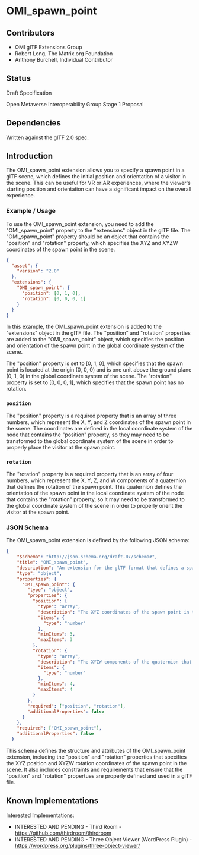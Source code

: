 # OMI_spawn_point

## Contributors

* OMI glTF Extensions Group
* Robert Long, The Matrix.org Foundation
* Anthony Burchell, Individual Contributor

## Status

Draft Specification

Open Metaverse Interoperability Group Stage 1 Proposal

## Dependencies

Written against the glTF 2.0 spec.

## Introduction

The OMI_spawn_point extension allows you to specify a spawn point in a glTF scene, which defines the initial position and orientation of a visitor in the scene. This can be useful for VR or AR experiences, where the viewer's starting position and orientation can have a significant impact on the overall experience.

### Example / Usage
To use the OMI_spawn_point extension, you need to add the "OMI_spawn_point" property to the "extensions" object in the glTF file. The "OMI_spawn_point" property should be an object that contains the "position" and "rotation" property, which specifies the XYZ and XYZW coordinates of the spawn point in the scene.

```json
{
  "asset": {
    "version": "2.0"
  },
  "extensions": {
    "OMI_spawn_point": {
      "position": [0, 1, 0],
      "rotation": [0, 0, 0, 1]
    }
  }
}
```

In this example, the OMI_spawn_point extension is added to the "extensions" object in the glTF file. The "position" and "rotation" properties are added to the "OMI_spawn_point" object, which specifies the position and orientation of the spawn point in the global coordinate system of the scene.

The "position" property is set to [0, 1, 0], which specifies that the spawn point is located at the origin (0, 0, 0) and is one unit above the ground plane (0, 1, 0) in the global coordinate system of the scene. The "rotation" property is set to [0, 0, 0, 1], which specifies that the spawn point has no rotation.


### `position`

The "position" property is a required property that is an array of three numbers, which represent the X, Y, and Z coordinates of the spawn point in the scene. The coordinates are defined in the local coordinate system of the node that contains the "position" property, so they may need to be transformed to the global coordinate system of the scene in order to properly place the visitor at the spawn point.

### `rotation`

The "rotation" property is a required property that is an array of four numbers, which represent the X, Y, Z, and W components of a quaternion that defines the rotation of the spawn point. This quaternion defines the orientation of the spawn point in the local coordinate system of the node that contains the "rotation" property, so it may need to be transformed to the global coordinate system of the scene in order to properly orient the visitor at the spawn point.

### JSON Schema

The OMI_spawn_point extension is defined by the following JSON schema:

```json
{
	"$schema": "http://json-schema.org/draft-07/schema#",
	"title": "OMI_spawn_point",
	"description": "An extension for the glTF format that defines a spawn point in a scene.",
	"type": "object",
	"properties": {
	  "OMI_spawn_point": {
		"type": "object",
		"properties": {
		  "position": {
			"type": "array",
			"description": "The XYZ coordinates of the spawn point in the scene.",
			"items": {
			  "type": "number"
			},
			"minItems": 3,
			"maxItems": 3
		  },
		  "rotation": {
			"type": "array",
			"description": "The XYZW components of the quaternion that defines the rotation of the spawn point.",
			"items": {
			  "type": "number"
			},
			"minItems": 4,
			"maxItems": 4
		  }
		},
		"required": ["position", "rotation"],
		"additionalProperties": false
	  }
	},
	"required": ["OMI_spawn_point"],
	"additionalProperties": false
  }
```

This schema defines the structure and attributes of the OMI_spawn_point extension, including the "position" and "rotation" properties that specifies the XYZ position and XYZW rotation coordinates of the spawn point in the scene. It also includes constraints and requirements that ensure that the "position" and "rotation" propertues are properly defined and used in a glTF file.


## Known Implementations
Interested Implementations:
* INTERESTED AND PENDING - Third Room - https://github.com/thirdroom/thirdroom
* INTERESTED AND PENDING - Three Object Viewer (WordPress Plugin) - https://wordpress.org/plugins/three-object-viewer/
